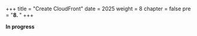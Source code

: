 +++
title = "Create CloudFront"
date = 2025
weight = 8
chapter = false
pre = "<b>8. </b>"
+++

**In progress**
